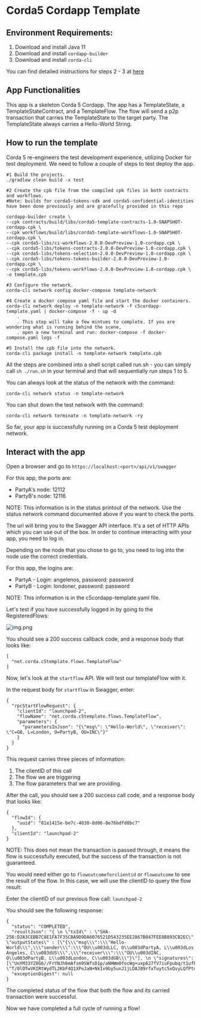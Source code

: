 # Corda5 Cordapp Template 

## Environment Requirements: 
1. Download and install Java 11
2. Download and install `cordapp-builder` 
3. Download and install `corda-cli` 

You can find detailed instructions for steps 2 - 3 at [here](https://docs.r3.com/en/platform/corda/5.0-dev-preview-1/getting-started/overview.html)

## App Functionalities 
This app is a skeleton Corda 5 Cordapp. The app has a TemplateState, a TemplateStateContract, and a TemplateFlow. The flow will send a p2p transaction that carries the TemplateState to the target party. The TemplateState always carries a Hello-World String. 

## How to run the template

Corda 5 re-engineers the test development experience, utilizing Docker for test deployment. We need to follow a couple of steps to test deploy the app. 
```shell
#1 Build the projects.
./gradlew clean build -x test

#2 Create the cpb file from the compiled cpk files in both contracts and workflows.
#Note: builds for corda5-tokens-sdk and corda5-confidential-identities have been done previously and are gracefully provided in this repo

cordapp-builder create \
--cpk contracts/build/libs/corda5-template-contracts-1.0-SNAPSHOT-cordapp.cpk \
--cpk workflows/build/libs/corda5-template-workflows-1.0-SNAPSHOT-cordapp.cpk \
--cpk corda5-libs/ci-workflows-2.0.0-DevPreview-1.0-cordapp.cpk \
--cpk corda5-libs/tokens-contracts-2.0.0-DevPreview-1.0-cordapp.cpk \
--cpk corda5-libs/tokens-selection-2.0.0-DevPreview-1.0-cordapp.cpk \
--cpk corda5-libs/tokens-tokens-builder-2.0.0-DevPreview-1.0-cordapp.cpk \
--cpk corda5-libs/tokens-workflows-2.0.0-DevPreview-1.0-cordapp.cpk \
-o template.cpb

#3 Configure the network.
corda-cli network config docker-compose template-network

#4 Create a docker compose yaml file and start the docker containers.
corda-cli network deploy -n template-network -f c5cordapp-template.yaml | docker-compose -f - up -d
    .
    . This step will take a few mintues to complete. If you are wondering what is running behind the scene,
    . open a new terminal and run: docker-compose -f docker-compose.yaml logs -f 
    
#5 Install the cpb file into the network.
corda-cli package install -n template-network template.cpb
```
All the steps are combined into a shell script called run.sh - you can simply call `sh ./run.sh` in your terminal and that will sequentially run steps 1 to 5. 

You can always look at the status of the network with the command: 
```shell
corda-cli network status -n template-network
```
You can shut down the test network with the command: 
```shell
corda-cli network terminate -n template-network -ry
```
So far, your app is successfully running on a Corda 5 test deployment network. 

## Interact with the app 
Open a browser and go to `https://localhost:<port>/api/v1/swagger`

For this app, the ports are: 
* PartyA's node: 12112
* PartyB's node: 12116

NOTE: This information is in the status printout of the network. Use the status network command documented above if you want to check the ports. 

The url will bring you to the Swagger API interface. It's a set of HTTP APIs which you can use out of the box. In order to continue interacting with your app, you need to log in. 

Depending on the node that you chose to go to, you need to log into the node use the correct credentials. 

For this app, the logins are: 
* PartyA - Login: angelenos, password: password
* PartyB - Login: londoner, password: password

NOTE: This information is in the c5cordapp-template.yaml file. 

Let's test if you have successfully logged in by going to the RegisteredFlows:

![img.png](registeredflows.png)

You should see a 200 success callback code, and a response body that looks like: 
```
[
  "net.corda.c5template.flows.TemplateFlow"
]
```

Now, let's look at the `startflow` API. We will test our templateFlow with it.

In the request body for `startflow` in Swagger, enter: 
```
{
  "rpcStartFlowRequest": {
    "clientId": "launchpad-2", 
    "flowName": "net.corda.c5template.flows.TemplateFlow", 
    "parameters": { 
      "parametersInJson": "{\"msg\": \"Hello-World\", \"receiver\": \"C=GB, L=London, O=PartyB, OU=INC\"}" 
    } 
  } 
}
```
This request carries three pieces of information: 
1. The clientID of this call 
2. The flow we are triggering 
3. The flow parameters that we are providing. 

After the call, you should see a 200 success call code, and a response body that looks like: 
```
{
  "flowId": {
    "uuid": "81e1415e-be7c-4038-8d06-8e76bdfd8bc7"
  },
  "clientId": "launchpad-2"
}
```
NOTE: This does not mean the transaction is passed through, it means the flow is successfully executed, but the success of the transaction is not guaranteed. 

You would need either go to `flowoutcomeforclientid` or `flowoutcome` to see the result of the flow. In this case, we will use the clientID to query the flow result: 

Enter the clientID of our previous flow call: `launchpad-2`

You should see the following response: 
```
{
  "status": "COMPLETED",
  "resultJson": "{ \n \"txId\" : \"SHA-256:D2A3CEBB7C8E1FA7F35CBA9D9DA6076521D543235EE2867B047FEE8B893CB2EC\",\n \"outputStates\" : [\"{\\\"msg\\\":\\\"Hello-World\\\",\\\"sender\\\":\\\"OU\\u003dLLC, O\\u003dPartyA, L\\u003dLos Angeles, C\\u003dUS\\\",\\\"receiver\\\":\\\"OU\\u003dINC, O\\u003dPartyB, L\\u003dLondon, C\\u003dGB\\\"}\"], \n \"signatures\": [\"UnYM33YZ0G6//FrYNJh6mAfsm9SWfsD1p/aNHWm0focWg+uxp627fV7iuFpubq/t1ufb8yNo0/Awlcs9/b+tBg==\", \"T/0lOTwVKIRtWydTL2KbF4Q1XPeJaN+NkIv9by5unJ1jLDAJ89rfxTuytc5xQvyLQfPtnHIrtK42jzpFO8osAA==\"]\n}",
  "exceptionDigest": null
}
```
The completed status of the flow that both the flow and its carried transaction were successful. 

Now we have completed a full cycle of running a flow!
